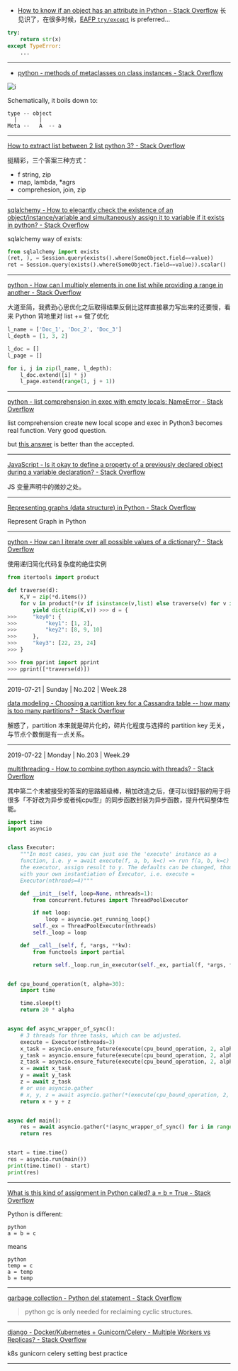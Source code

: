 - [How to know if an object has an attribute in Python - Stack Overflow](https://stackoverflow.com/questions/610883/how-to-know-if-an-object-has-an-attribute-in-python/610923#610923)
长见识了，在很多时候，[EAFP `try/except`](https://web.archive.org/web/20180411011411/http://python.net/~goodger/projects/pycon/2007/idiomatic/handout.html#id49)
 is preferred...
```python
try:
    return str(x)
except TypeError:
    ...
```

---
- [python - methods of metaclasses on class instances - Stack Overflow](https://stackoverflow.com/questions/2242715/methods-of-metaclasses-on-class-instances)

![i](https://i.stack.imgur.com/KhYPc.png)

Schematically, it boils down to:
```
type -- object
  |       |
Meta --   A  -- a
```

---
[How to extract list between 2 list python 3? - Stack Overflow](https://stackoverflow.com/questions/56579862/how-to-extract-list-between-2-list-python-3)

挺精彩，三个答案三种方式：
* f string, zip
* map, lambda, \*agrs
* comprehesion, join, zip

---
[sqlalchemy - How to elegantly check the existence of an object/instance/variable and simultaneously assign it to variable if it exists in python? - Stack Overflow](https://stackoverflow.com/questions/6587879/how-to-elegantly-check-the-existence-of-an-object-instance-variable-and-simultan)

sqlalchemy way of exists:
```python
from sqlalchemy import exists
(ret, ), = Session.query(exists().where(SomeObject.field==value))
ret = Session.query(exists().where(SomeObject.field==value)).scalar()
```

---
[python - How can I multiply elements in one list while providing a range in another - Stack Overflow](https://stackoverflow.com/questions/56662199/how-can-i-multiply-elements-in-one-list-while-providing-a-range-in-another/56662688#56662688)

大道至简，我费劲心思优化之后取得结果反倒比这样直接暴力写出来的还要慢，看来 Python 背地里对 list += 做了优化
```python
l_name = ['Doc_1', 'Doc_2', 'Doc_3']
l_depth = [1, 3, 2]

l_doc = []
l_page = []

for i, j in zip(l_name, l_depth):
    l_doc.extend([i] * j)
    l_page.extend(range(1, j + 1))
```

---
[python - list comprehension in exec with empty locals: NameError - Stack Overflow](https://stackoverflow.com/questions/45132645/list-comprehension-in-exec-with-empty-locals-nameerror)

list comprehension create new local scope and exec in Python3 becomes real function. Very good question.

but [this answer](https://stackoverflow.com/a/45196415/7025361) is better than the accepted.

---
[JavaScript - Is it okay to define a property of a previously declared object during a variable declaration? - Stack Overflow](https://stackoverflow.com/questions/56615111/javascript-is-it-okay-to-define-a-property-of-a-previously-declared-object-dur/56615348#56615348)

JS 变量声明中的微妙之处。

---
[Representing graphs (data structure) in Python - Stack Overflow](https://stackoverflow.com/questions/19472530/representing-graphs-data-structure-in-python)

Represent Graph in Python

---
[python - How can I iterate over all possible values of a dictionary? - Stack Overflow](https://stackoverflow.com/questions/56860697/how-can-i-iterate-over-all-possible-values-of-a-dictionary/56861874#56861874)

使用递归简化代码复杂度的绝佳实例

```python
from itertools import product

def traverse(d):
    K,V = zip(*d.items())
    for v in product(*(v if isinstance(v,list) else traverse(v) for v in V)):
        yield dict(zip(K,v)) >>> d = {
>>>     "key0": {
>>>         "key1": [1, 2],
>>>         "key2": [8, 9, 10]
>>>     },
>>>     "key3": [22, 23, 24]
>>> }

>>> from pprint import pprint
>>> pprint([*traverse(d)])
```

---
2019-07-21 | Sunday | No.202 | Week.28

[data modeling - Choosing a partition key for a Cassandra table -- how many is too many partitions? - Stack Overflow](https://stackoverflow.com/questions/30648479/choosing-a-partition-key-for-a-cassandra-table-how-many-is-too-many-partition)

解惑了，partition 本来就是碎片化的，碎片化程度与选择的 partition key 无关，与节点个数倒是有一点关系。

---
2019-07-22 | Monday | No.203 | Week.29

[multithreading - How to combine python asyncio with threads? - Stack Overflow](https://stackoverflow.com/questions/28492103/how-to-combine-python-asyncio-with-threads)

其中第二个未被接受的答案的思路超级棒，稍加改造之后，便可以很舒服的用于将很多「不好改为异步或者纯cpu型」的同步函数封装为异步函数，提升代码整体性能。

```python
import time
import asyncio


class Executor:
    """In most cases, you can just use the 'execute' instance as a
    function, i.e. y = await execute(f, a, b, k=c) => run f(a, b, k=c) in
    the executor, assign result to y. The defaults can be changed, though,
    with your own instantiation of Executor, i.e. execute =
    Executor(nthreads=4)"""

    def __init__(self, loop=None, nthreads=1):
        from concurrent.futures import ThreadPoolExecutor

        if not loop:
            loop = asyncio.get_running_loop()
        self._ex = ThreadPoolExecutor(nthreads)
        self._loop = loop

    def __call__(self, f, *args, **kw):
        from functools import partial

        return self._loop.run_in_executor(self._ex, partial(f, *args, **kw))


def cpu_bound_operation(t, alpha=30):
    import time

    time.sleep(t)
    return 20 * alpha


async def async_wrapper_of_sync():
    # 3 threads for three tasks, which can be adjusted.
    execute = Executor(nthreads=3)
    x_task = asyncio.ensure_future(execute(cpu_bound_operation, 2, alpha=-2))
    y_task = asyncio.ensure_future(execute(cpu_bound_operation, 2, alpha=-2))
    z_task = asyncio.ensure_future(execute(cpu_bound_operation, 2, alpha=-2))
    x = await x_task
    y = await y_task
    z = await z_task
    # or use asyncio.gather
    # x, y, z = await asyncio.gather(*(execute(cpu_bound_operation, 2, alpha=-2) for i in range(3)))
    return x + y + z


async def main():
    res = await asyncio.gather(*(async_wrapper_of_sync() for i in range(4)))
    return res


start = time.time()
res = asyncio.run(main())
print(time.time() - start)
print(res)
```

---
[What is this kind of assignment in Python called? a = b = True - Stack Overflow](https://stackoverflow.com/questions/11498441/what-is-this-kind-of-assignment-in-python-called-a-b-true)

Python is different:

```
python
a = b = c
```
means
```
python
temp = c
a = temp
b = temp
```

---
[garbage collection - Python del statement - Stack Overflow](https://stackoverflow.com/questions/14969739/python-del-statement)

> python gc is only needed for reclaiming cyclic structures.

---
[django - Docker/Kubernetes + Gunicorn/Celery - Multiple Workers vs Replicas? - Stack Overflow](https://stackoverflow.com/questions/51610189/docker-kubernetes-gunicorn-celery-multiple-workers-vs-replicas)

k8s gunicorn celery setting best practice

---
